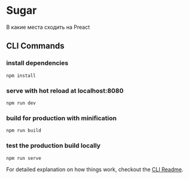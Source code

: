 # Sugar

В какие места сходить на Preact

## CLI Commands

### install dependencies
```
npm install
```
### serve with hot reload at localhost:8080
```
npm run dev
```
### build for production with minification
```
npm run build
```
### test the production build locally
```
npm run serve
```
For detailed explanation on how things work, checkout the [CLI Readme](https://github.com/developit/preact-cli/blob/master/README.md).